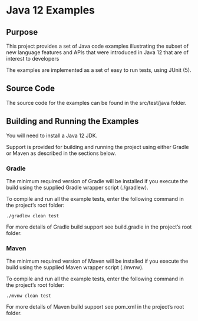 # Java 12 Examples

## Purpose

This project provides a set of Java code examples illustrating the subset of new language features and APIs that were
introduced in Java 12 that are of interest to developers

The examples are implemented as a set of easy to run tests, using JUnit (5).

## Source Code

The source code for the examples can be found in the src/test/java folder.

## Building and Running the Examples

You will need to install a Java 12 JDK.

Support is provided for building and running the project using either Gradle or Maven as described in the sections
below.

### Gradle

The minimum required version of Gradle will be installed if you execute the build using the supplied Gradle wrapper
script (./gradlew).

To compile and run all the example tests, enter the following command in the project’s root folder:

`./gradlew clean test`

For more details of Gradle build support see build.gradle in the project’s root folder.

### Maven

The minimum required version of Maven will be installed if you execute the build using the supplied Maven wrapper
script (./mvnw).

To compile and run all the example tests, enter the following command in the project’s root folder:

`./mvnw clean test`

For more details of Maven build support see pom.xml in the project’s root folder.
